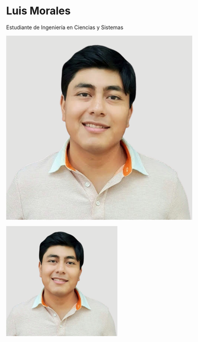 # Luis Morales

Estudiante de Ingeniería en Ciencias y Sistemas

![](foto.png)


<img src="foto.png" alt="drawing" width="300"/>
